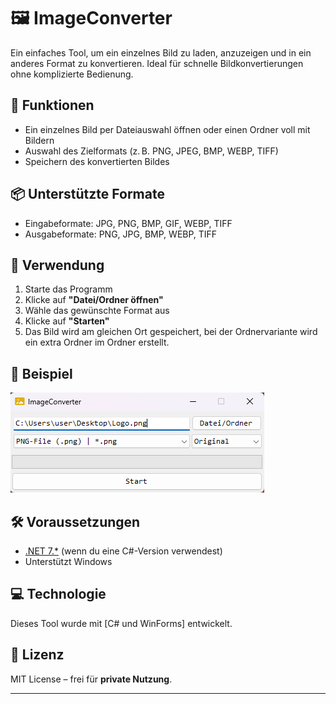 # 🖼️ ImageConverter

Ein einfaches Tool, um ein einzelnes Bild zu laden, anzuzeigen und in ein anderes Format zu konvertieren. Ideal für schnelle Bildkonvertierungen ohne komplizierte Bedienung.

## 🔧 Funktionen

- Ein einzelnes Bild per Dateiauswahl öffnen oder einen Ordner voll mit Bildern
- Auswahl des Zielformats (z. B. PNG, JPEG, BMP, WEBP, TIFF)
- Speichern des konvertierten Bildes

## 📦 Unterstützte Formate

- Eingabeformate: JPG, PNG, BMP, GIF, WEBP, TIFF
- Ausgabeformate: PNG, JPG, BMP, WEBP, TIFF

## 🚀 Verwendung

1. Starte das Programm
2. Klicke auf **"Datei/Ordner öffnen"**
3. Wähle das gewünschte Format aus
4. Klicke auf **"Starten"**
5. Das Bild wird am gleichen Ort gespeichert, bei der Ordnervariante wird ein extra Ordner im Ordner erstellt.

## 📸 Beispiel

![Vorschaubild](./Preview.png)

## 🛠️ Voraussetzungen

- [.NET 7.*](https://dotnet.microsoft.com/download) (wenn du eine C#-Version verwendest)
- Unterstützt Windows

## 💻 Technologie

Dieses Tool wurde mit [C# und WinForms] entwickelt.  

## 📝 Lizenz

MIT License – frei für **private Nutzung**.

---

